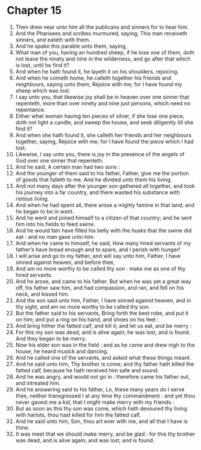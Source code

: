 # Chapter 15

1. Then drew near unto him all the publicans and sinners for to hear him.
2. And the Pharisees and scribes murmured, saying, This man receiveth sinners, and eateth with them.
3. And he spake this parable unto them, saying,
4. What man of you, having an hundred sheep, if he lose one of them, doth not leave the ninety and nine in the wilderness, and go after that which is lost, until he find it?
5. And when he hath found it, he layeth it on his shoulders, rejoicing.
6. And when he cometh home, he calleth together his friends and neighbours, saying unto them, Rejoice with me; for I have found my sheep which was lost.
7. I say unto you, that likewise joy shall be in heaven over one sinner that repenteth, more than over ninety and nine just persons, which need no repentance.
8. Either what woman having ten pieces of silver, if she lose one piece, doth not light a candle, and sweep the house, and seek diligently till she find it?
9. And when she hath found it, she calleth her friends and her neighbours together, saying, Rejoice with me; for I have found the piece which I had lost.
10. Likewise, I say unto you, there is joy in the presence of the angels of God over one sinner that repenteth.
11. And he said, A certain man had two sons :
12. And the younger of them said to his father, Father, give me the portion of goods that falleth to me. And he divided unto them his living.
13. And not many days after the younger son gathered all together, and took his journey into a far country, and there wasted his substance with riotous living.
14. And when he had spent all, there arose a mighty famine in that land; and he began to be in want.
15. And he went and joined himself to a citizen of that country; and he sent him into his fields to feed swine.
16. And he would fain have filled his belly with the husks that the swine did eat : and no man gave unto him.
17. And when he came to himself, he said, How many hired servants of my father’s have bread enough and to spare, and I perish with hunger!
18. I will arise and go to my father, and will say unto him, Father, I have sinned against heaven, and before thee,
19. And am no more worthy to be called thy son : make me as one of thy hired servants.
20. And he arose, and came to his father. But when he was yet a great way off, his father saw him, and had compassion, and ran, and fell on his neck, and kissed him.
21. And the son said unto him, Father, I have sinned against heaven, and in thy sight, and am no more worthy to be called thy son.
22. But the father said to his servants, Bring forth the best robe, and put it on him; and put a ring on his hand, and shoes on his feet :
23. And bring hither the fatted calf, and kill it; and let us eat, and be merry :
24. For this my son was dead, and is alive again; he was lost, and is found. And they began to be merry.
25. Now his elder son was in the field : and as he came and drew nigh to the house, he heard musick and dancing.
26. And he called one of the servants, and asked what these things meant.
27. And he said unto him, Thy brother is come; and thy father hath killed the fatted calf, because he hath received him safe and sound.
28. And he was angry, and would not go in : therefore came his father out, and intreated him.
29. And he answering said to his father, Lo, these many years do I serve thee, neither transgressed I at any time thy commandment : and yet thou never gavest me a kid, that I might make merry with my friends :
30. But as soon as this thy son was come, which hath devoured thy living with harlots, thou hast killed for him the fatted calf.
31. And he said unto him, Son, thou art ever with me, and all that I have is thine.
32. It was meet that we should make merry, and be glad : for this thy brother was dead, and is alive again; and was lost, and is found.

